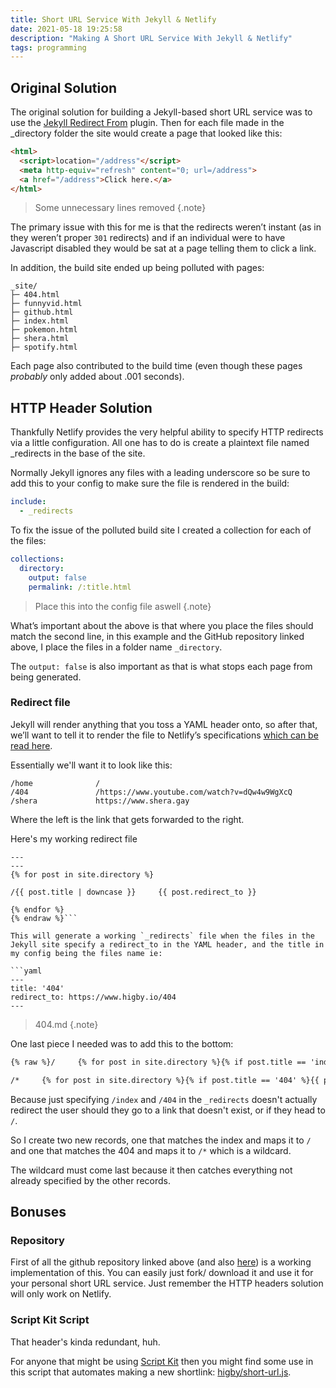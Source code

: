 ```yaml
---
title: Short URL Service With Jekyll & Netlify
date: 2021-05-18 19:25:58
description: "Making A Short URL Service With Jekyll & Netlify"
tags: programming
---
```


## Original Solution

The original solution for building a Jekyll-based short URL service was to use the [Jekyll Redirect From](https://github.com/jekyll/jekyll-redirect-from) plugin. Then for each file made in the _directory folder the site would create a page that looked like this:

```html
<html>
  <script>location="/address"</script>
  <meta http-equiv="refresh" content="0; url=/address">
  <a href="/address">Click here.</a>
</html>
```

> Some unnecessary lines removed
{.note}

The primary issue with this for me is that the redirects weren’t instant (as in they weren’t proper `301` redirects) and if an individual were to have Javascript disabled they would be sat at a page telling them to click a link.

In addition, the build site ended up being polluted with pages:
```
_site/
├─ 404.html
├─ funnyvid.html
├─ github.html
├─ index.html
├─ pokemon.html
├─ shera.html
├─ spotify.html
```

Each page also contributed to the build time (even though these pages *probably* only added about .001 seconds).

## HTTP Header Solution

Thankfully Netlify provides the very helpful ability to specify HTTP redirects via a little configuration. All one has to do is create a plaintext file named _redirects in the base of the site.

Normally Jekyll ignores any files with a leading underscore so be sure to add this to your config to make sure the file is rendered in the build:

```yaml
include:
  - _redirects
```

To fix the issue of the polluted build site I created a collection for each of the files:

```yaml
collections:
  directory:
    output: false
    permalink: /:title.html
```

> Place this into the config file aswell
{.note}

What’s important about the above is that where you place the files should match the second line, in this example and the GitHub repository linked above, I place the files in a folder name `_directory`.

The `output: false` is also important as that is what stops each page from being generated.

### Redirect file

Jekyll will render anything that you toss a YAML header onto, so after that, we’ll want to tell it to render the file to Netlify’s specifications [which can be read here](https://docs.netlify.com/routing/redirects/).

Essentially we'll want it to look like this:

```
/home              /
/404               /https://www.youtube.com/watch?v=dQw4w9WgXcQ
/shera             https://www.shera.gay
```

Where the left is the link that gets forwarded to the right.

Here's my working redirect file

```md{% raw %}
---
---
{% for post in site.directory %}

/{{ post.title | downcase }}     {{ post.redirect_to }}

{% endfor %}
{% endraw %}```

This will generate a working `_redirects` file when the files in the Jekyll site specify a redirect_to in the YAML header, and the title in my config being the files name ie:

```yaml
---
title: '404'
redirect_to: https://www.higby.io/404
---
```

> 404.md
{.note}

One last piece I needed was to add this to the bottom:

```md
{% raw %}/     {% for post in site.directory %}{% if post.title == 'index' %}{{ post.redirect_to }}{% endif %}{% endfor %}

/*     {% for post in site.directory %}{% if post.title == '404' %}{{ post.redirect_to }}{% endif %}{% endfor %}{% endraw %}
```

Because just specifying `/index` and `/404` in the `_redirects` doesn't actually redirect the user should they go to a link that doesn't exist, or if they head to `/`.

So I create two new records, one that matches the index and maps it to `/` and one that matches the 404 and maps it to `/*` which is a wildcard.

The wildcard must come last because it then catches everything not already specified by the other records.

## Bonuses

### Repository

First of all the github repository linked above (and also [here](https://github.com/higby/short-url)) is a working implementation of this. You can easily just fork/ download it and use it for your personal short URL service. Just remember the HTTP headers solution will only work on Netlify.

### Script Kit Script

That header's kinda redundant, huh.

For anyone that might be using [Script Kit](https://github.com/johnlindquist/kit) then you might find some use in this script that automates making a new shortlink: [higby/short-url.js](https://gist.github.com/higby/1c5c226bd6ad5311fd13166fdbeee1eb).
